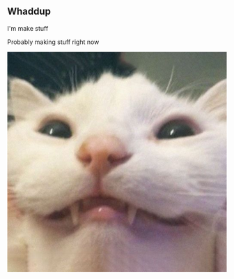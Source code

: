 ## Whaddup

I'm make stuff

Probably making stuff right now

![alt text](https://github.com/Electrisoma/electrisoma/blob/main/assets/stupid%20cat.jpg "Stupid cat")
